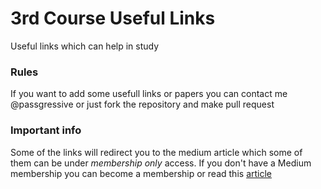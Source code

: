 # 3rd Course Useful Links
Useful links which can help in study

### Rules
If you want to add some usefull links or papers you can contact me @passgressive or just fork the repository and make pull request

### Important info

Some of the links will redirect you to the medium article which some of them can be under *membership only* access. If you don't have a Medium membership you can become a membership or read this [article](https://www.quora.com/How-do-I-read-Medium-articles-for-free) 
